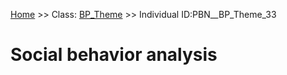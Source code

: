 [Home](https://github.com/mm80843/T3.5/blob/main/docs/index.md) >> Class: [BP_Theme](https://github.com/mm80843/T3.5/tree/main/docs/BP_Theme/index.md) >> Individual ID:PBN__BP_Theme_33 

# __Social behavior analysis__

